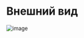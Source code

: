 # Внешний вид
![image](https://github.com/user-attachments/assets/8ca788fd-adb1-4435-bd0c-5d92ac0cdd25)
